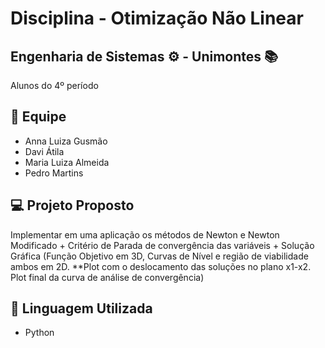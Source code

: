 # Disciplina - Otimização Não Linear

## Engenharia de Sistemas ⚙ - Unimontes 📚
Alunos do 4º período

## 👥 Equipe

- Anna Luiza Gusmão
- Davi Átila
- Maria Luiza Almeida
- Pedro Martins

## 💻 Projeto Proposto

Implementar em uma aplicação os métodos de Newton e Newton Modificado + Critério de Parada de convergência das variáveis + Solução Gráfica (Função Objetivo em 3D, Curvas de Nível e região de viabilidade ambos em 2D. **Plot com o deslocamento das soluções no plano x1-x2. Plot final da curva de análise de convergência)


## 🚀 Linguagem Utilizada

- Python

